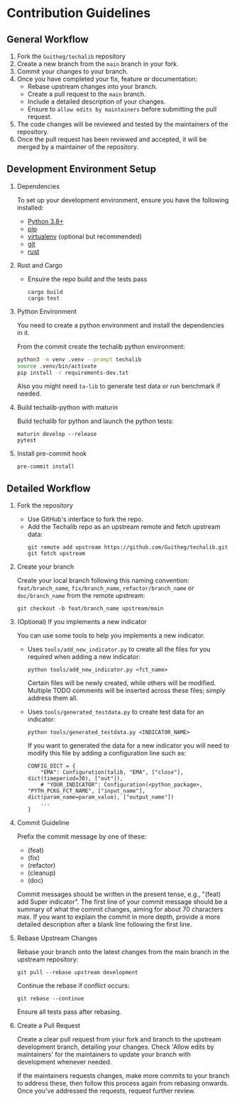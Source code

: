 # Contribution Guidelines

## General Workflow

1. Fork the `Guitheg/techalib` repository
2. Create a new branch from the `main` branch in your fork.
3. Commit your changes to your branch.
4. Once you have completed your fix, feature or documentation:
    - Rebase upstream changes into your branch.
    - Create a pull request to the `main` branch.
    - Include a detailed description of your changes.
    - Ensure to `allow edits by maintainers` before submitting the pull request.
5. The code changes will be reviewed and tested by the maintainers of the repository.
6. Once the pull request has been reviewed and accepted, it will be merged by a maintainer of the repository.

## Development Environment Setup

1. Dependencies

    To set up your development environment, ensure you have the following installed:

    - [Python 3.8+](https://www.python.org/downloads/)
    - [pip](https://pip.pypa.io/en/stable/)
    - [virtualenv](https://virtualenv.pypa.io/en/latest/) (optional but recommended)
    - [git](https://git-scm.com/)
    - [rust](https://www.rust-lang.org/tools/install)

2. Rust and Cargo

    - Ensuire the repo build and the tests pass
        ```
        cargo build
        cargo test
        ```

3. Python Environment

    You need to create a python environment and install the dependencies in it.

    From the commit create the techalib python environment:
    ```bash
    python3 -m venv .venv --prompt techalib
    source .venv/bin/activate
    pip install -r requirements-dev.txt
    ```
    Also you might need `ta-lib` to generate test data or run benchmark if needed.

4. Build techalib-python with maturin

    Build techalib for python and launch the python tests:
    ```
    maturin develop --release
    pytest
    ```

5. Install pre-commit hook

    ```
    pre-commit install
    ```

## Detailed Workflow

1. Fork the repository

    - Use GitHub's interface to fork the repo.
    - Add the Techalib repo as an upstream remote and fetch upstream data:
        ```
        git remote add upstream https://github.com/Guitheg/techalib.git
        git fetch upstream
        ```

2. Create your branch

    Create your local branch following this naming convention: `feat/branch_name`, `fix/branch_name`, `refactor/branch_name` or `doc/branch_name` from the remote upstream:
    ```
    git checkout -b feat/branch_name upstream/main
    ```

3. (Optional) If you implements a new indicator

    You can use some tools to help you implements a new indicator.

    - Uses `tools/add_new_indicator.py` to create all the files for you required when adding a new indicator:
        ```
        python tools/add_new_indicator.py <fct_name>
        ```
        Certain files will be newly created, while others will be modified. Multiple TODO comments will be inserted across these files; simply address them all.

    - Uses `tools/generated_testdata.py` to create test data for an indicator:
        ```
        python tools/generated_testdata.py <INDICATOR_NAME>
        ```
        If you want to generated the data for a new indicator you will need to modify this file by adding a configuration line such as:
        ```
        CONFIG_DICT = {
            "EMA": Configuration(talib, "EMA", ["close"], dict(timeperiod=30), ["out"]),
            # "YOUR_INDICATOR": Configuration(<python_package>, "PYTH_PCKG_FCT_NAME", ["input_name"], dict(param_name=param_value), ["output_name"])
            ...
        }
        ```

4. Commit Guideline

    Prefix the commit message by one of these:
    - (feat)
    - (fix)
    - (refactor)
    - (cleanup)
    - (doc)

    Commit messages should be written in the present tense, e.g., "(feat) add Super indicator". The first line of your commit message should be a summary of what the commit changes, aiming for about 70 characters max. If you want to explain the commit in more depth, provide a more detailed description after a blank line following the first line.

5. Rebase Upstream Changes

    Rebase your branch onto the latest changes from the main branch in the upstream repository:
    ```
    git pull --rebase upstream development
    ```
    Continue the rebase if conflict occurs:
    ```
    git rebase --continue
    ```
    Ensure all tests pass after rebasing.

6. Create a Pull Request

    Create a clear pull request from your fork and branch to the upstream development branch, detailing your changes. Check 'Allow edits by maintainers' for the maintainers to update your branch with development whenever needed.

    If the maintainers requests changes, make more commits to your branch to address these, then follow this process again from rebasing onwards. Once you've addressed the requests, request further review.
